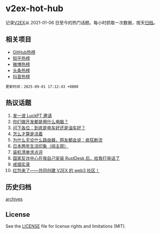 # v2ex-hot-hub

 记录[V2EX](https://www.v2ex.com/)从 2021-01-06 日至今的热门话题。每小时抓取一次数据，按天[归档](archives)。
 
 ## 相关项目

- [GitHub热榜](https://github.com/snaildev/github-hot-hub)
- [知乎热榜](https://github.com/snaildev/zhihu-hot-hub)
- [微博热榜](https://github.com/snaildev/weibo-hot-hub)
- [头条热榜](https://github.com/snaildev/toutiao-hot-hub)
- [抖音热榜](https://github.com/snaildev/douyin-hot-hub)


 `更新时间：2025-09-01 17:12:43 +0800`

## 热议话题

1. [发一波 LuckPT 邀请](https://www.v2ex.com/t/1156189)
1. [你们做开发都是用什么电脑？](https://www.v2ex.com/t/1156151)
1. [问下各位：到底是电车好还是油车好？](https://www.v2ex.com/t/1156084)
1. [怎么才算是活着](https://www.v2ex.com/t/1156159)
1. [为什么无论什么路由器，网友都会说：疯狂断流](https://www.v2ex.com/t/1156081)
1. [日本两年生活印象（纯主观）](https://www.v2ex.com/t/1156144)
1. [装机清单求点评](https://www.v2ex.com/t/1156133)
1. [国家反诈中心在我自己安装 RustDesk 后，给我打电话了](https://www.v2ex.com/t/1156175)
1. [戒烟实录](https://www.v2ex.com/t/1156220)
1. [红包来了——共同创建 V2EX 的 web3 社区！](https://www.v2ex.com/t/1156270)

## 历史归档

[archives](archives)

## License

See the [LICENSE](LICENSE) file for license rights and limitations (MIT).
